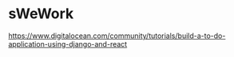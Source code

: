 # sWeWork
https://www.digitalocean.com/community/tutorials/build-a-to-do-application-using-django-and-react

